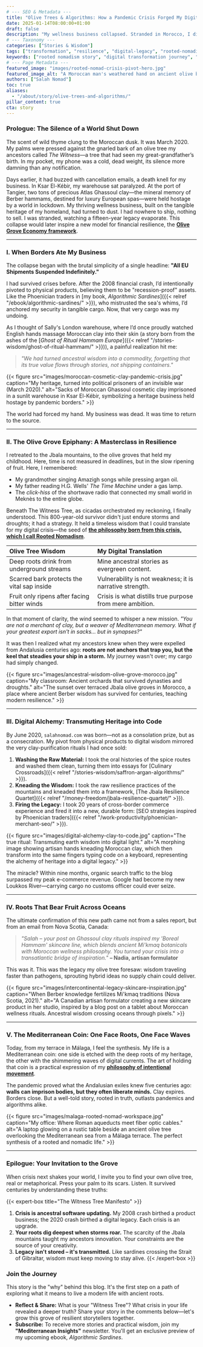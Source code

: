 ```yaml
---
# --- SEO & Metadata ---
title: "Olive Trees & Algorithms: How a Pandemic Crisis Forged My Digital Nomad Legacy"
date: 2025-01-14T08:00:00+01:00
draft: false
description: "My wellness business collapsed. Stranded in Morocco, I discovered how ancient olive trees hold the secret to digital resilience. This is the story of my pivot from cosmetic clay to digital wisdom, and the birth of Rooted Nomadism."
# --- Taxonomy ---
categories: ["Stories & Wisdom"]
tags: ["transformation", "resilience", "digital-legacy", "rooted-nomadism", "pandemic-pivot", "entrepreneurship", "wellness-heritage"]
keywords: ["rooted nomadism story", "digital transformation journey", "Mediterranean entrepreneur", "pandemic business pivot", "finding meaning in adversity", "Salah Nomad story", "cosmetic clay business", "wellness heritage"]
# --- Page Metadata ---
featured_image: "images/rooted-nomad-crisis-pivot-hero.jpg"
featured_image_alt: "A Moroccan man's weathered hand on ancient olive bark, his other hand on a glowing laptop keyboard, symbolizing where ancestral resilience meets a digital rebirth in Andalusia."
authors: ["Salah Nomad"]
toc: true
aliases:
  - "/about/story/olive-trees-and-algorithms/"
pillar_content: true
cta: story
---
```


### Prologue: The Silence of a World Shut Down
The scent of wild thyme clung to the Moroccan dusk. It was March 2020. My palms were pressed against the gnarled bark of an olive tree my ancestors called *The Witness*—a tree that had seen my great-grandfather’s birth. In my pocket, my phone was a cold, dead weight, its silence more damning than any notification.

Days earlier, it had buzzed with cancellation emails, a death knell for my business. In Ksar El-Kébir, my warehouse sat paralyzed. At the port of Tangier, two tons of precious Atlas Ghassoul clay—the mineral memory of Berber hammams, destined for luxury European spas—were held hostage by a world in lockdown. My thriving wellness business, built on the tangible heritage of my homeland, had turned to dust. I had nowhere to ship, nothing to sell. I was stranded, watching a fifteen-year legacy evaporate. 
This collapse would later inspire a new model for financial resilience, the [**Olive Grove Economy framework**](/glossary/olive-grove-economy/).

---

### I. When Borders Ate My Business
The collapse began with the brutal simplicity of a single headline: **"All EU Shipments Suspended Indefinitely."**

I had survived crises before. After the 2008 financial crash, I’d intentionally pivoted to physical products, believing them to be "recession-proof" assets. Like the Phoenician traders in [my book, *Algorithmic Sardines*]({{< relref "/ebook/algorithmic-sardines/" >}}), who mistrusted the sea's whims, I’d anchored my security in tangible cargo. Now, that very cargo was my undoing.

As I thought of Sally's London warehouse, where I’d once proudly watched English hands massage Moroccan clay into their skin (a story born from the ashes of the [*Ghost of Ritual Hammam Europe*]({{< relref "/stories-wisdom/ghost-of-ritual-hammam/" >}})), a painful realization hit me:

> *"We had turned ancestral wisdom into a commodity, forgetting that its true value flows through stories, not shipping containers."*

{{< figure src="images/moroccan-cosmetic-clay-pandemic-crisis.jpg" caption="My heritage, turned into political prisoners of an invisible war (March 2020)." alt="Sacks of Moroccan Ghassoul cosmetic clay imprisoned in a sunlit warehouse in Ksar El-Kébir, symbolizing a heritage business held hostage by pandemic borders." >}}

The world had forced my hand. My business was dead. It was time to return to the source.

---

### II. The Olive Grove Epiphany: A Masterclass in Resilience
I retreated to the Jbala mountains, to the olive groves that held my childhood. Here, time is not measured in deadlines, but in the slow ripening of fruit. Here, I remembered:
- My grandmother singing Amazigh songs while pressing argan oil.
- My father reading H.G. Wells' *The Time Machine* under a gas lamp.
- The *click-hiss* of the shortwave radio that connected my small world in Meknès to the entire globe.

Beneath The Witness Tree, as cicadas orchestrated my reckoning, I finally understood. This 800-year-old survivor didn't just endure storms and droughts; it had a strategy. It held a timeless wisdom that I could translate for my digital crisis—the seed of [**the philosophy born from this crisis, which I call Rooted Nomadism**](/stories-wisdom/rooted-nomadism-philosophy/).

| **Olive Tree Wisdom** | **My Digital Translation** |
|:----------------------|:-------------------------|
| Deep roots drink from underground streams | Mine ancestral stories as evergreen content. |
| Scarred bark protects the vital sap inside | Vulnerability is not weakness; it is narrative strength. |
| Fruit only ripens after facing bitter winds | Crisis is what distills true purpose from mere ambition. |

In that moment of clarity, the wind seemed to whisper a new mission. *"You are not a merchant of clay, but a weaver of Mediterranean memory. What if your greatest export isn't in sacks... but in synapses?"*

It was then I realized what my ancestors knew when they were expelled from Andalusia centuries ago: **roots are not anchors that trap you, but the keel that steadies your ship in a storm.** My journey wasn't over; my cargo had simply changed.

{{< figure src="images/ancestral-wisdom-olive-grove-morocco.jpg" caption="My classroom: Ancient orchards that survived dynasties and droughts." alt="The sunset over terraced Jbala olive groves in Morocco, a place where ancient Berber wisdom has survived for centuries, teaching modern resilience." >}}

---

### III. Digital Alchemy: Transmuting Heritage into Code
By June 2020, `salahnomad.com` was born—not as a consolation prize, but as a consecration. My pivot from physical products to digital wisdom mirrored the very clay-purification rituals I had once sold:

1.  **Washing the Raw Material:** I took the oral histories of the spice routes and washed them clean, turning them into essays for [Culinary Crossroads]({{< relref "/stories-wisdom/saffron-argan-algorithms/" >}}).
2.  **Kneading the Wisdom:** I took the raw resilience practices of the mountains and kneaded them into a framework, [The Jbala Resilience Quartet]({{< relref "/money-freedom/jbala-resilience-quartet/" >}}).
3.  **Firing the Legacy:** I took 20 years of cross-border commerce experience and fired it into a new, durable form: [SEO strategies inspired by Phoenician traders]({{< relref "/work-productivity/phoenician-merchant-seo/" >}}).

{{< figure src="images/digital-alchemy-clay-to-code.jpg" caption="The true ritual: Transmuting earth wisdom into digital light." alt="A morphing image showing artisan hands kneading Moroccan clay, which then transform into the same fingers typing code on a keyboard, representing the alchemy of heritage into a digital legacy." >}}

The miracle? Within nine months, organic search traffic to the blog surpassed my peak e-commerce revenue. Google had become my new Loukkos River—carrying cargo no customs officer could ever seize.

---

### IV. Roots That Bear Fruit Across Oceans
The ultimate confirmation of this new path came not from a sales report, but from an email from Nova Scotia, Canada:

> *"Salah – your post on Ghassoul clay rituals inspired my 'Boreal Hammam' skincare line, which blends ancient Mi'kmaq botanicals with Moroccan wellness philosophy. You turned your crisis into a transatlantic bridge of inspiration."*
> **– Nadia, artisan formulator**

This was it. This was the legacy my olive tree foresaw: wisdom traveling faster than pathogens, sprouting hybrid ideas no supply chain could deliver.

{{< figure src="images/intercontinental-legacy-skincare-inspiration.jpg" caption="When Berber knowledge fertilizes Mi'kmaq traditions (Nova Scotia, 2021)." alt="A Canadian artisan formulator creating a new skincare product in her studio, inspired by a blog post on a tablet about Moroccan wellness rituals. Ancestral wisdom crossing oceans through pixels." >}}

---

### V. The Mediterranean Coin: One Face Roots, One Face Waves
Today, from my terrace in Málaga, I feel the synthesis. My life is a Mediterranean coin: one side is etched with the deep roots of my heritage, the other with the shimmering waves of digital currents. The art of holding that coin is a practical expression of my **[philosophy of intentional movement](/stories-wisdom/algorithmic-sardine-philosophy/)**.

The pandemic proved what the Andalusian exiles knew five centuries ago: **walls can imprison bodies, but they often liberate minds.** Clay expires. Borders close. But a well-told story, rooted in truth, outlasts pandemics and algorithms alike.

{{< figure src="images/malaga-rooted-nomad-workspace.jpg" caption="My office: Where Roman aqueducts meet fiber optic cables." alt="A laptop glowing on a rustic table beside an ancient olive tree overlooking the Mediterranean sea from a Málaga terrace. The perfect synthesis of a rooted and nomadic life." >}}

---

### Epilogue: Your Invitation to the Grove
When crisis next shakes your world, I invite you to find your own olive tree, real or metaphorical. Press your palm to its scars. Listen. It survived centuries by understanding these truths:

{{< expert-box title="The Witness Tree Manifesto" >}}
1.  **Crisis is ancestral software updating.** My 2008 crash birthed a product business; the 2020 crash birthed a digital legacy. Each crisis is an upgrade.
2.  **Your roots dig deepest when storms roar.** The scarcity of the Jbala mountains taught my ancestors innovation. Your constraints are the source of your creativity.
3.  **Legacy isn't stored – it's transmitted.** Like sardines crossing the Strait of Gibraltar, wisdom must keep moving to stay alive.
{{< /expert-box >}}

### **Join the Journey**
This story is the "why" behind this blog. It's the first step on a path of exploring what it means to live a modern life with ancient roots.

*   **Reflect & Share:** What is your "Witness Tree"? What crisis in your life revealed a deeper truth? Share your story in the comments below—let's grow this grove of resilient storytellers together.
*   **Subscribe:** To receive more stories and practical wisdom, join my **"Mediterranean Insights"** newsletter. You'll get an exclusive preview of my upcoming ebook, *Algorithmic Sardines*.